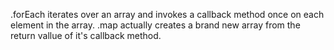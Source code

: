 .forEach iterates over an array and invokes a callback method once on each element in the array.  .map actually creates a brand new array from the return vallue of it's callback method.
